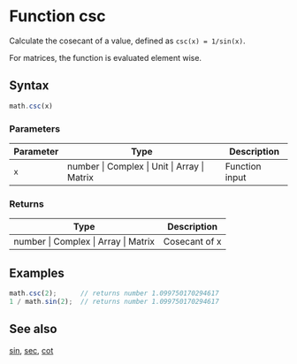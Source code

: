 <!-- Note: This file is automatically generated from source code comments. Changes made in this file will be overridden. -->

# Function csc

Calculate the cosecant of a value, defined as `csc(x) = 1/sin(x)`.

For matrices, the function is evaluated element wise.


## Syntax

```js
math.csc(x)
```

### Parameters

Parameter | Type | Description
--------- | ---- | -----------
`x` | number &#124; Complex &#124; Unit &#124; Array &#124; Matrix | Function input

### Returns

Type | Description
---- | -----------
number &#124; Complex &#124; Array &#124; Matrix | Cosecant of x


## Examples

```js
math.csc(2);      // returns number 1.099750170294617
1 / math.sin(2);  // returns number 1.099750170294617
```


## See also

[sin](sin.md),
[sec](sec.md),
[cot](cot.md)
